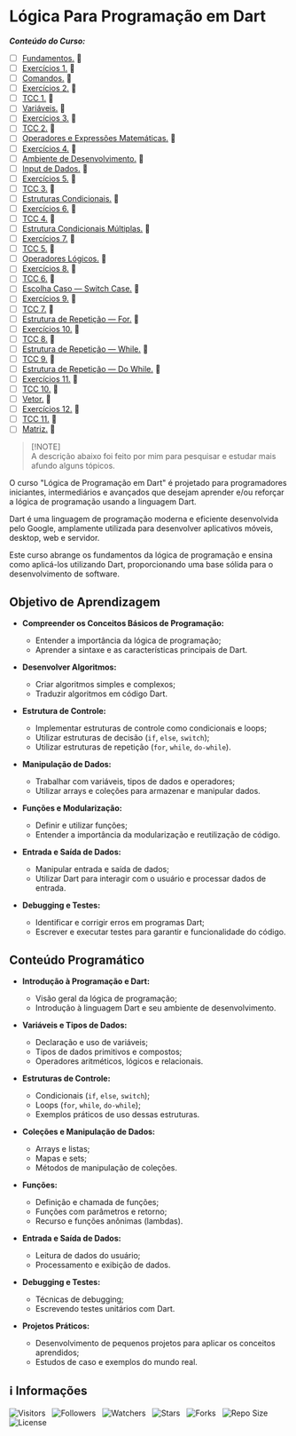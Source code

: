 <!-- Título -->
# Lógica Para Programação em Dart

***Conteúdo do Curso:***

* [ ] [Fundamentos.](https://github.com/Devsgeeknerd/mod-fun-log-par-pro-dar-fun) &#128679;
* [ ] [Exercícios 1.](https://github.com/Devsgeeknerd/mod-exe-1-log-par-pro-dar-fun) &#128679;
* [ ] [Comandos.](https://github.com/Devsgeeknerd/mod-com-log-par-pro-dar-fun) &#128679;
* [ ] [Exercícios 2.](https://github.com/Devsgeeknerd/mod-exe-2-log-par-pro-dar-fun) &#128679;
* [ ] [TCC 1.](https://github.com/Devsgeeknerd/mod-tcc-1-log-par-pro-dar-fun) &#128679;
* [ ] [Variáveis.](https://github.com/Devsgeeknerd/mod-var-log-par-pro-dar-fun) &#128679;
* [ ] [Exercícios 3.](https://github.com/Devsgeeknerd/mod-exe-3-log-par-pro-dar-fun) &#128679;
* [ ] [TCC 2.](https://github.com/Devsgeeknerd/mod-tcc-2-log-par-pro-dar-fun) &#128679;
* [ ] [Operadores e Expressões Matemáticas.](https://github.com/Devsgeeknerd/mod-ope-exp-mat-log-par-pro-dar-fun) &#128679;
* [ ] [Exercícios 4.](https://github.com/Devsgeeknerd/mod-exe-4-log-par-pro-dar-fun) &#128679;
* [ ] [Ambiente de Desenvolvimento.](https://github.com/Devsgeeknerd/mod-amb-des-log-par-pro-dar-fun) &#128679;
* [ ] [Input de Dados.](https://github.com/Devsgeeknerd/mod-inp-dad-log-par-pro-dar-fun) &#128679;
* [ ] [Exercícios 5.](https://github.com/Devsgeeknerd/mod-exe-5-log-par-pro-dar-fun) &#128679;
* [ ] [TCC 3.](https://github.com/Devsgeeknerd/mod-tcc-3-log-par-pro-dar-fun) &#128679;
* [ ] [Estruturas Condicionais.](https://github.com/Devsgeeknerd/mod-est-con-log-par-pro-dar-fun) &#128679;
* [ ] [Exercícios 6.](https://github.com/Devsgeeknerd/mod-exe-6-log-par-pro-dar-fun) &#128679;
* [ ] [TCC 4.](https://github.com/Devsgeeknerd/mod-tcc-4-log-par-pro-dar-fun) &#128679;
* [ ] [Estrutura Condicionais Múltiplas.](https://github.com/Devsgeeknerd/mod-est-con-mul-log-par-pro-dar-fun) &#128679;
* [ ] [Exercícios 7.](https://github.com/Devsgeeknerd/mod-exe-7-log-par-pro-dar-fun) &#128679;
* [ ] [TCC 5.](https://github.com/Devsgeeknerd/mod-tcc-5-log-par-pro-dar-fun) &#128679;
* [ ] [Operadores Lógicos.](https:github.com/Devsgeeknerd/mod-ope-log-log-par-pro-dar-fun) &#128679;
* [ ] [Exercícios 8.](https://github.com/Devsgeeknerd/mod-exe-log-par-pro-dar-fun) &#128679;
* [ ] [TCC 6.](https://github.com/Devsgeeknerd/mod-tcc-6-log-par-pro-dar-fun) &#128679;
* [ ] [Escolha Caso — Switch Case.](https://github.com/Devsgeeknerd/mod-esc-cas-swi-cas-log-par-pro-dar-fun) &#128679;
* [ ] [Exercícios 9.](https://github.com/Devsgeeknerd/mod-exe-9-log-par-pro-dar-fun) &#128679;
* [ ] [TCC 7.](https://github.com/Devsgeeknerd/mod-tcc-7-log-par-pro-dar-fun) &#128679;
* [ ] [Estrutura de Repetição — For.](https://github.com/Devsgeeknerd/mod-est-rep-for-log-par-pro-dar-fun) &#128679;
* [ ] [Exercícios 10.](https://github.com/Devsgeeknerd/mod-exe-10-log-par-pro-dar-fun) &#128679;
* [ ] [TCC 8.](https:github.com/Devsgeeknerd/mod-tcc-8-log-par-pro-dar-fun) &#128679;
* [ ] [Estrutura de Repetição — While.](https://github.com/Devsgeeknerd/mod-est-rep-whi-log-par-pro-dar-fun) &#128679;
* [ ] [TCC 9.](https://github.com/Devsgeeknerd/mod-tcc-9-log-par-pro-dar-fun) &#128679;
* [ ] [Estrutura de Repetição — Do While.](https://github.com/Devsgeeknerd/mod-est-rep-do-whi-log-par-pro-dar-fun) &#128679;
* [ ] [Exercícios 11.](https://github.com/Devsgeeknerd/mod-exe-11-log-par-pro-dar-fun) &#128679;
* [ ] [TCC 10.](https://github.com/Devsgeeknerd/mod-tcc-10-log-par-pro-dar-fun) &#128679;
* [ ] [Vetor.](https://github.com/Devsgeeknerd/mod-vet-log-par-pro-dar-fun) &#128679;
* [ ] [Exercícios 12.](https://github.com/Devsgeeknerd/mod-exe-12-log-par-pro-dar-fun) &#128679;
* [ ] [TCC 11.](https://github.com/Devsgeeknerd/mod-tcc-11-log-par-pro-dar-fun) &#128679;
* [ ] [Matriz.](https://github.com/Devsgeeknerd/mod-mat-log-par-pro-dar-fun) &#128679;

> [!NOTE]\
> A descrição abaixo foi feito por mim para pesquisar e estudar mais afundo alguns tópicos.

O curso "Lógica de Programação em Dart" é projetado para programadores iniciantes, intermediários e avançados que desejam aprender e/ou reforçar a lógica de programação usando a linguagem Dart.

Dart é uma linguagem de programação moderna e eficiente desenvolvida pelo Google, amplamente utilizada para desenvolver aplicativos móveis, desktop, web e servidor.

Este curso abrange os fundamentos da lógica de programação e ensina como aplicá-los utilizando Dart, proporcionando uma base sólida para o desenvolvimento de software.

## Objetivo de Aprendizagem

* **Compreender os Conceitos Básicos de Programação:**
  * Entender a importância da lógica de programação;
  * Aprender a sintaxe e as características principais de Dart.

* **Desenvolver Algoritmos:**
  * Criar algoritmos simples e complexos;
  * Traduzir algoritmos em código Dart.

* **Estrutura de Controle:**
  * Implementar estruturas de controle como condicionais e loops;
  * Utilizar estruturas de decisão (`if`, `else`, `switch`);
  * Utilizar estruturas de repetição (`for`, `while`, `do-while`).

* **Manipulação de Dados:**
  * Trabalhar com variáveis, tipos de dados e operadores;
  * Utilizar arrays e coleções para armazenar e manipular dados.

* **Funções e Modularização:**
  * Definir e utilizar funções;
  * Entender a importância da modularização e reutilização de código.

* **Entrada e Saída de Dados:**
  * Manipular entrada e saída de dados;
  * Utilizar Dart para interagir com o usuário e processar dados de entrada.

* **Debugging e Testes:**
  * Identificar e corrigir erros em programas Dart;
  * Escrever e executar testes para garantir e funcionalidade do código.

## Conteúdo Programático

* **Introdução à Programação e Dart:**
  * Visão geral da lógica de programação;
  * Introdução à linguagem Dart e seu ambiente de desenvolvimento.

* **Variáveis e Tipos de Dados:**
  * Declaração e uso de variáveis;
  * Tipos de dados primitivos e compostos;
  * Operadores aritméticos, lógicos e relacionais.

* **Estruturas de Controle:**
  * Condicionais (`if`, `else`, `switch`);
  * Loops (`for`, `while`, `do-while`);
  * Exemplos práticos de uso dessas estruturas.

* **Coleções e Manipulação de Dados:**
  * Arrays e listas;
  * Mapas e sets;
  * Métodos de manipulação de coleções.

* **Funções:**
  * Definição e chamada de funções;
  * Funções com parâmetros e retorno;
  * Recurso e funções anônimas (lambdas).

* **Entrada e Saída de Dados:**
  * Leitura de dados do usuário;
  * Processamento e exibição de dados.

* **Debugging e Testes:**
  * Técnicas de debugging;
  * Escrevendo testes unitários com Dart.

* **Projetos Práticos:**
  * Desenvolvimento de pequenos projetos para aplicar os conceitos aprendidos;
  * Estudos de caso e exemplos do mundo real.

<!-- Informações -->
## &#8505; Informações

![Visitors](https://api.visitorbadge.io/api/visitors?path=Devsgeeknerd%2Fcur-log-par-pro-dar-fun&label=Visitantes&labelColor=%23700070&labelStyle=none&countColor=%23000fff&style=plastic&color=%23ffffff "Total de Visitantes")
&nbsp;
![Followers](https://img.shields.io/github/followers/Devsgeeknerd?style=p&label=Seguidores&labelColor=800080&color=000fff "Total de Seguidores")
&nbsp;
![Watchers](https://img.shields.io/github/watchers/Devsgeeknerd/cur-log-par-pro-dar-fun?style=p&label=Observadores&labelColor=800080&color=000fff "Total de Observadores")
&nbsp;
![Stars](https://img.shields.io/github/stars/Devsgeeknerd/cur-log-par-pro-dar-fun?style=p&label=Estrelas&labelColor=800080&color=000fff "Total de Estrelas")
&nbsp;
![Forks](https://img.shields.io/github/forks/Devsgeeknerd/cur-log-par-pro-dar-fun?style=p&label=Bifurcações&labelColor=800080&color=000fff "Total de Bifurcações")
&nbsp;
![Repo Size](https://img.shields.io/github/repo-size/Devsgeeknerd/cur-log-par-pro-dar-fun?style=p&label=Tamanho&labelColor=800080&color=000fff "Tamanho do Repositório")
&nbsp;
![License](https://img.shields.io/github/license/Devsgeeknerd/cur-log-par-pro-dar-fun?style=p&label=Licença&labelColor=800080&color=000fff "Licença do Repositório")
